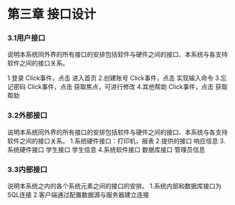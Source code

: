 #                      第三章 接口设计

### 3.1用户接口

说明本系统同外界的所有接口的安排包括软件与硬件之间的接口、本系统与各支持软件之间的接口关系。

1.登录 Click事件，点击 进入首页 
2.创建账号 Click事件，点击 实现输入命令 
3.忘记密码 Click事件，点击 获取焦点，可进行修改 
4.其他帮助 Click事件，点击 获取帮助 

### 3.2外部接口

说明本系统同外界的所有接口的安排包括软件与硬件之间的接口、本系统与各支持软件之间的接口关系。 
  1.系统硬件接口：打印机，报表 
  2.提供的接口 响应信息 
  3.系统硬件接口 学生接口 学生信息 
  4.系统软件接口 数据库接口 管理员信息

### 3.3内部接口

说明本系统之内的各个系统元素之间的接口的安排。 
 1.系统内部和数据库接口为SQL连接 
 2.客户端通过配置数据源与服务器建立连接
